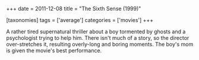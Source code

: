 +++
date = 2011-12-08
title = "The Sixth Sense (1999)"

[taxonomies]
tags = ['average']
categories = ['movies']
+++

A rather tired supernatural thriller about a boy tormented by ghosts and
a psychologist trying to help him. There isn\'t much of a story, so the
director over-stretches it, resulting overly-long and boring moments.
The boy\'s mom is given the movie\'s best performance.
